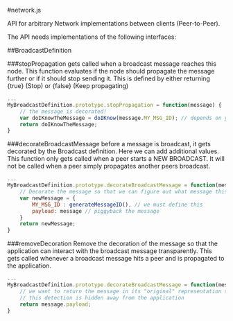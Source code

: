 #network.js

API for arbitrary Network implementations between clients (Peer-to-Peer).

The API needs implementations of the following interfaces:

##BroadcastDefinition

###stopPropagation
gets called when a broadcast message reaches this node. This function evaluates if the node should propagate the message further or if it should stop sending it. This is defined by either returning {true} (Stop) or {false} (Keep propagating)
```javascript
...
MyBroadcastDefinition.prototype.stopPropagation = function(message) {
    // the message is decorated!
    var doIKnowTheMessage = doIKnow(message.MY_MSG_ID); // depends on your implementation
    return doIKnowTheMessage;
}
```

###decorateBroadcastMessage
before a message is broadcast, it gets decorated by the Broadcast definition. Here we can add additional values. This function only gets called when a peer starts a NEW BROADCAST. It will not be called when a peer simply propagates another peers broadcast.
```javascript
...
MyBroadcastDefinition.prototype.decorateBroadcastMessage = function(message){
    // Decorate the message so that we can figure out what message this is
    var newMessage = {
        MY_MSG_ID : generateMessageID(), // we must define this
        payload: message // piggyback the message
    }
    return newMessage;
}
```

###removeDecoration
Remove the decoration of the message so that the application can interact with the broadcast message transparently. This gets called whenever a broadcast message hits a peer and is propagated to the application.
```javascript
...
MyBroadcastDefinition.prototype.decorateBroadcastMessage = function(message){
    // we want to return the message in its "original" representation so that
    // this detection is hidden away from the application
    return message.payload;
}
```
